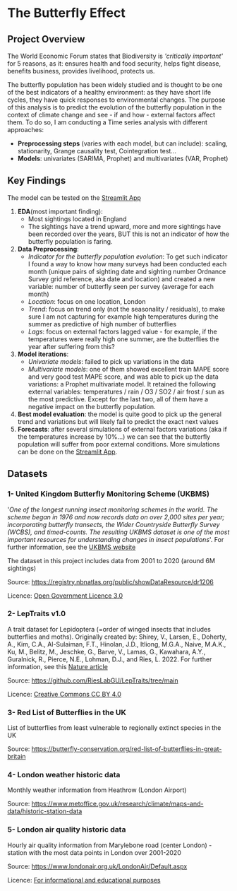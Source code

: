 # The Butterfly Effect

## Project Overview
The World Economic Forum states that Biodiversity is _'critically important'_ for 5 reasons, as it: ensures health and food security, helps fight disease, benefits business, provides livelihood, protects us.

The butterfly population has been widely studied and is thought to be one of the best indicators of a healthy environment: as they have short life cycles, they have quick responses to environmental changes. The purpose of this analysis is to predict the evolution of the butterfly population in the context of climate change and see - if and how - external factors affect them. To do so, I am conducting a Time series analysis with different approaches:
- __Preprocessing steps__ (varies with each model, but can include): scaling, stationarity, Grange causality test, Cointegration test...
- __Models__: univariates (SARIMA, Prophet) and multivariates (VAR, Prophet)

## Key Findings
The model can be tested on the [Streamlit App](https://butterflies.streamlit.app/)

1. __EDA__(most important finding):
   - Most sightings located in England
   - The sightings have a trend upward, more and more sightings have been recorded over the years, BUT this is not an indicator of how the butterfly population is faring. 
2. __Data Preprocessing__:
   - *Indicator for the butterfly population evolution*: To get such indicator I found a way to know how many surveys had been conducted each month (unique pairs of sighting date and sighting number Ordnance Survey grid reference, aka date and location) and created a new variable: number of butterfly seen per survey (average for each month)
   - *Location*: focus on one location, London
   - *Trend*: focus on trend only (not the seasonality / residuals), to make sure I am not capturing for example high temperatures during the summer as predictive of high number of butterflies
   - *Lags*: focus on external factors lagged value - for example, if the temperatures were really high one summer, are the butterflies the year after suffering from this?
3. __Model iterations__:
    - *Univariate models*: failed to pick up variations in the data 
    - *Multivariate models*: one of them showed excellent train MAPE score and very good test MAPE score, and was able to pick up the data variations: a Prophet multivariate model. It retained the following external variables: temperatures / rain / O3 / SO2 / air frost / sun as the most predictive. Except for the last two, all of them have a negative impact on the butterfly population.
4.  __Best model evaluation__: the model is quite good to pick up the general trend and variations but will likely fail to predict the exact next values
5.  __Forecasts__: after several simulations of external factors variations (aka if the temperatures increase by 10%...) we can see that the butterfly population will suffer from poor external conditions. More simulations can be done on the [Streamlit App](https://butterflies.streamlit.app/).

## Datasets
### 1- __United Kingdom Butterfly Monitoring Scheme (UKBMS)__

'_One of the longest running insect monitoring schemes in the world. The scheme began in 1976 and now records data on over 2,000 sites per year; incorporating butterfly transects, the Wider Countryside Butterfly Survey (WCBS), and timed-counts. The resulting UKBMS dataset is one of the most important resources for understanding changes in insect populations_'. For further information, see the [UKBMS website](https://ukbms.org/)

The dataset in this project includes data from 2001 to 2020 (around 6M sightings) 

Source: https://registry.nbnatlas.org/public/showDataResource/dr1206 

Licence: [Open Government Licence 3.0](https://www.nationalarchives.gov.uk/doc/open-government-licence/version/3/)

### 2- __LepTraits v1.0__

A trait dataset for Lepidoptera (=order of winged insects that includes butterflies and moths). Originally created by:
Shirey, V., Larsen, E., Doherty, A., Kim, C.A., Al-Sulaiman, F.T., Hinolan, J.D., Itliong, M.G.A., Naive, M.A.K., Ku, M., Belitz, M., Jeschke, G., Barve, V., Lamas, G., Kawahara, A.Y., Guralnick, R., Pierce, N.E., Lohman, D.J., and Ries, L. 2022. For further information, see this [Nature article](https://www.nature.com/articles/s41597-022-01473-5#Sec7)

Source: https://github.com/RiesLabGU/LepTraits/tree/main

Licence: [Creative Commons CC BY 4.0](http://creativecommons.org/licenses/by/4.0/)


### 3- __Red List of Butterflies in the UK__

List of butterflies from least vulnerable to regionally extinct species in the UK

Source: https://butterfly-conservation.org/red-list-of-butterflies-in-great-britain 


### 4- __London weather historic data__

Monthly weather information from Heathrow (London Airport)

Source: https://www.metoffice.gov.uk/research/climate/maps-and-data/historic-station-data 


### 5- __London air quality historic data__

Hourly air quality information from Marylebone road (center London) - station with the most data points in London over 2001-2020

Source: https://www.londonair.org.uk/LondonAir/Default.aspx

Licence: [For informational and educational purposes](https://www.londonair.org.uk/london/asp/copyright.asp)